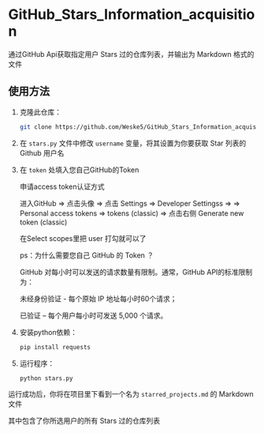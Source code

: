 # GitHub_Stars_Information_acquisition

通过GitHub Api获取指定用户 Stars 过的仓库列表，并输出为 Markdown 格式的文件

## 使用方法

1. 克隆此仓库：

   ```bash
   git clone https://github.com/Weske5/GitHub_Stars_Information_acquisition.git
   ```

2. 在 `stars.py` 文件中修改 `username` 变量，将其设置为你要获取 Star 列表的 Github 用户名

3. 在 `token` 处填入您自己GitHub的Token

   申请access token认证方式
   
   进入GitHub   =>  点击头像  =>  点击 Settings  =>  Developer Settingss  =>
   =>   Personal access tokens  =>  tokens (classic)   => 点击右侧 Generate new token (classic)
   
   在Select scopes里把 user 打勾就可以了

   ps：为什么需要您自己 GitHub 的 Token ？
   
   GitHub 对每小时可以发送的请求数量有限制。通常，GitHub API的标准限制为：
   
   未经身份验证 - 每个原始 IP 地址每小时60个请求；
   
   已验证 – 每个用户每小时可发送 5,000 个请求。

5. 安装python依赖：

   ```bash
   pip install requests
   ```

6. 运行程序：

   ```bash
   python stars.py
   ```

运行成功后，你将在项目里下看到一个名为 `starred_projects.md` 的 Markdown 文件

其中包含了你所选用户的所有 Stars 过的仓库列表



